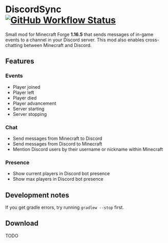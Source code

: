 # DiscordSync [![GitHub Workflow Status](https://img.shields.io/github/workflow/status/AeonLucid/DiscordSync/DiscordSync%20Build)](https://github.com/AeonLucid/DiscordSync/actions)

Small mod for Minecraft Forge **1.16.5** that sends messages of in-game events to a channel in your Discord server. 
This mod also enables cross-chatting between Minecraft and Discord.

## Features

### Events

- Player joined
- Player left
- Player died
- Player advancement
- Server starting
- Server stopping

### Chat

- Send messages from Minecraft to Discord
- Send messages from Discord to Minecraft
- Mention Discord users by their username or nickname within Minecraft

### Presence

- Show current players in Discord bot presence
- Show max players in Discord bot presence

## Development notes

If you get gradle errors, try running `gradlew --stop` first.

## Download

TODO